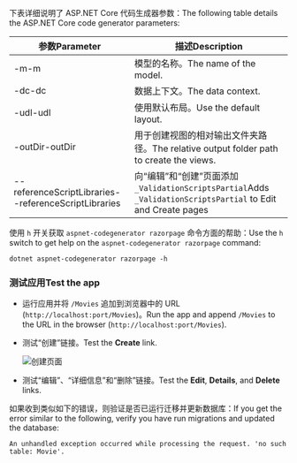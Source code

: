 <span data-ttu-id="0846b-101">下表详细说明了 ASP.NET Core 代码生成器参数：</span><span class="sxs-lookup"><span data-stu-id="0846b-101">The following table details the ASP.NET Core code generator parameters:</span></span>

| <span data-ttu-id="0846b-102">参数</span><span class="sxs-lookup"><span data-stu-id="0846b-102">Parameter</span></span>               | <span data-ttu-id="0846b-103">描述</span><span class="sxs-lookup"><span data-stu-id="0846b-103">Description</span></span>|
| ----------------- | ------------ |
| <span data-ttu-id="0846b-104">-m</span><span class="sxs-lookup"><span data-stu-id="0846b-104">-m</span></span>  | <span data-ttu-id="0846b-105">模型的名称。</span><span class="sxs-lookup"><span data-stu-id="0846b-105">The name of the model.</span></span> |
| <span data-ttu-id="0846b-106">-dc</span><span class="sxs-lookup"><span data-stu-id="0846b-106">-dc</span></span>  | <span data-ttu-id="0846b-107">数据上下文。</span><span class="sxs-lookup"><span data-stu-id="0846b-107">The data context.</span></span> |
| <span data-ttu-id="0846b-108">-udl</span><span class="sxs-lookup"><span data-stu-id="0846b-108">-udl</span></span> | <span data-ttu-id="0846b-109">使用默认布局。</span><span class="sxs-lookup"><span data-stu-id="0846b-109">Use the default layout.</span></span> |
| <span data-ttu-id="0846b-110">-outDir</span><span class="sxs-lookup"><span data-stu-id="0846b-110">-outDir</span></span> | <span data-ttu-id="0846b-111">用于创建视图的相对输出文件夹路径。</span><span class="sxs-lookup"><span data-stu-id="0846b-111">The relative output folder path to create the views.</span></span> |
| <span data-ttu-id="0846b-112">--referenceScriptLibraries</span><span class="sxs-lookup"><span data-stu-id="0846b-112">--referenceScriptLibraries</span></span> | <span data-ttu-id="0846b-113">向“编辑”和“创建”页面添加 `_ValidationScriptsPartial`</span><span class="sxs-lookup"><span data-stu-id="0846b-113">Adds `_ValidationScriptsPartial` to Edit and Create pages</span></span> |

<span data-ttu-id="0846b-114">使用 `h` 开关获取 `aspnet-codegenerator razorpage` 命令方面的帮助：</span><span class="sxs-lookup"><span data-stu-id="0846b-114">Use the `h` switch to get help on the `aspnet-codegenerator razorpage` command:</span></span>

```console
dotnet aspnet-codegenerator razorpage -h
```

<a name="test"></a>

### <a name="test-the-app"></a><span data-ttu-id="0846b-115">测试应用</span><span class="sxs-lookup"><span data-stu-id="0846b-115">Test the app</span></span>

* <span data-ttu-id="0846b-116">运行应用并将 `/Movies` 追加到浏览器中的 URL (`http://localhost:port/Movies`)。</span><span class="sxs-lookup"><span data-stu-id="0846b-116">Run the app and append `/Movies` to the URL in the browser (`http://localhost:port/Movies`).</span></span>
* <span data-ttu-id="0846b-117">测试“创建”链接。</span><span class="sxs-lookup"><span data-stu-id="0846b-117">Test the **Create** link.</span></span>

  ![创建页面](../../tutorials/razor-pages/model/_static/conan.png)

<a name="scaffold"></a>

* <span data-ttu-id="0846b-119">测试“编辑”、“详细信息”和“删除”链接。</span><span class="sxs-lookup"><span data-stu-id="0846b-119">Test the **Edit**, **Details**, and **Delete** links.</span></span>

<span data-ttu-id="0846b-120">如果收到类似如下的错误，则验证是否已运行迁移并更新数据库：</span><span class="sxs-lookup"><span data-stu-id="0846b-120">If you get the error similar to the following, verify you have run migrations and updated the database:</span></span>

`An unhandled exception occurred while processing the request. 'no such table: Movie'.`

